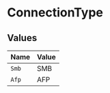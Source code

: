 # ConnectionType


## Values

| Name  | Value |
| ----- | ----- |
| `Smb` | SMB   |
| `Afp` | AFP   |